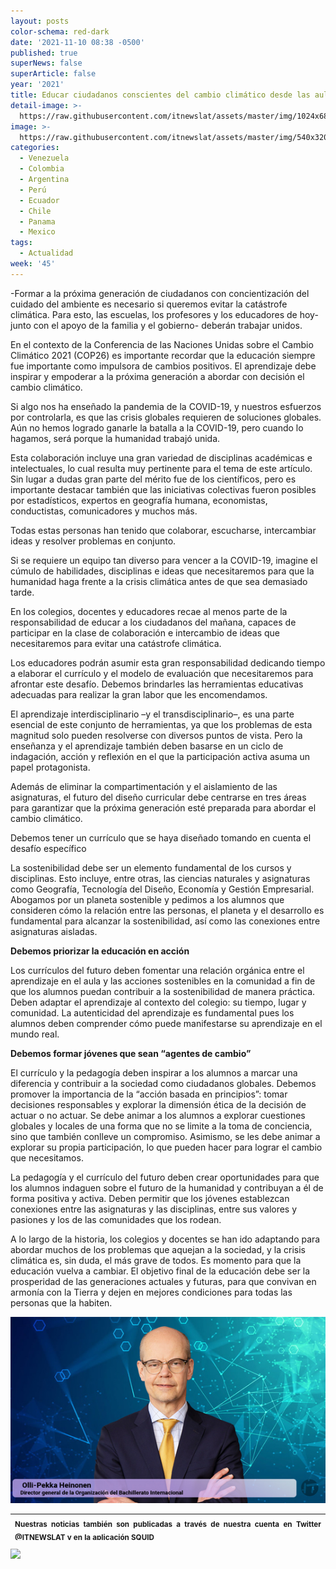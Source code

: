 ```yaml
---
layout: posts
color-schema: red-dark
date: '2021-11-10 08:38 -0500'
published: true
superNews: false
superArticle: false
year: '2021'
title: Educar ciudadanos conscientes del cambio climático desde las aulas
detail-image: >-
  https://raw.githubusercontent.com/itnewslat/assets/master/img/1024x680/Olli-Pekka-Heinonen-g.jpg
image: >-
  https://raw.githubusercontent.com/itnewslat/assets/master/img/540x320/Olli-Pekka-Heinonen-p.jpg
categories:
  - Venezuela
  - Colombia
  - Argentina
  - Perú
  - Ecuador
  - Chile
  - Panama
  - Mexico
tags:
  - Actualidad
week: '45'
---
```

-Formar a la próxima generación de ciudadanos con concientización del cuidado del ambiente es necesario si queremos evitar la catástrofe climática. Para esto, las escuelas, los profesores y los educadores de hoy- junto con el apoyo de la familia y el gobierno- deberán trabajar unidos.
 
En el contexto de la Conferencia de las Naciones Unidas sobre el Cambio Climático 2021 (COP26) es importante recordar que la educación siempre fue importante como impulsora de cambios positivos. El aprendizaje debe inspirar y empoderar a la próxima generación a abordar con decisión el cambio climático.

Si algo nos ha enseñado la pandemia de la COVID-19, y nuestros esfuerzos por controlarla, es que las crisis globales requieren de soluciones globales. Aún no hemos logrado ganarle la batalla a la COVID-19, pero cuando lo hagamos, será porque la humanidad trabajó unida.

Esta colaboración incluye una gran variedad de disciplinas académicas e intelectuales, lo cual resulta muy pertinente para el tema de este artículo. Sin lugar a dudas gran parte del mérito fue de los científicos, pero es importante destacar también que las iniciativas colectivas fueron posibles por estadísticos, expertos en geografía humana, economistas, conductistas, comunicadores y muchos más.

Todas estas personas han tenido que colaborar, escucharse, intercambiar ideas y resolver problemas en conjunto.

Si se requiere un equipo tan diverso para vencer a la COVID-19, imagine el cúmulo de habilidades, disciplinas e ideas que necesitaremos para que la humanidad haga frente a la crisis climática antes de que sea demasiado tarde.

En los colegios, docentes y educadores recae al menos parte de la responsabilidad de educar a los ciudadanos del mañana, capaces de participar en la clase de colaboración e intercambio de ideas que necesitaremos para evitar una catástrofe climática.

Los educadores podrán asumir esta gran responsabilidad dedicando tiempo a elaborar el currículo y el modelo de evaluación que necesitaremos para afrontar este desafío. Debemos brindarles las herramientas educativas adecuadas para realizar la gran labor que les encomendamos.

El aprendizaje interdisciplinario –y el transdisciplinario–, es una parte esencial de este conjunto de herramientas, ya que los problemas de esta magnitud solo pueden resolverse con diversos puntos de vista. Pero la enseñanza y el aprendizaje también deben basarse en un ciclo de indagación, acción y reflexión en el que la participación activa asuma un papel protagonista.

Además de eliminar la compartimentación y el aislamiento de las asignaturas, el futuro del diseño curricular debe centrarse en tres áreas para garantizar que la próxima generación esté preparada para abordar el cambio climático.

Debemos tener un currículo que se haya diseñado tomando en cuenta el desafío específico

La sostenibilidad debe ser un elemento fundamental de los cursos y disciplinas. Esto incluye, entre otras, las ciencias naturales y asignaturas como Geografía, Tecnología del Diseño, Economía y Gestión Empresarial. Abogamos por un planeta sostenible y pedimos a los alumnos que consideren cómo la relación entre las personas, el planeta y el desarrollo es fundamental para alcanzar la sostenibilidad, así como las conexiones entre asignaturas aisladas.

**Debemos priorizar la educación en acción**

Los currículos del futuro deben fomentar una relación orgánica entre el aprendizaje en el aula y las acciones sostenibles en la comunidad a fin de que los alumnos puedan contribuir a la sostenibilidad de manera práctica. Deben adaptar el aprendizaje al contexto del colegio: su tiempo, lugar y comunidad. La autenticidad del aprendizaje es fundamental pues los alumnos deben comprender cómo puede manifestarse su aprendizaje en el mundo real.

**Debemos formar jóvenes que sean “agentes de cambio”**

El currículo y la pedagogía deben inspirar a los alumnos a marcar una diferencia y contribuir a la sociedad como ciudadanos globales. Debemos promover la importancia de la “acción basada en principios”: tomar decisiones responsables y explorar la dimensión ética de la decisión de actuar o no actuar. Se debe animar a los alumnos a explorar cuestiones globales y locales de una forma que no se limite a la toma de conciencia, sino que también conlleve un compromiso. Asimismo, se les debe animar a explorar su propia participación, lo que pueden hacer para lograr el cambio que necesitamos.

La pedagogía y el currículo del futuro deben crear oportunidades para que los alumnos indaguen sobre el futuro de la humanidad y contribuyan a él de forma positiva y activa. Deben permitir que los jóvenes establezcan conexiones entre las asignaturas y las disciplinas, entre sus valores y pasiones y los de las comunidades que los rodean.

A lo largo de la historia, los colegios y docentes se han ido adaptando para abordar muchos de los problemas que aquejan a la sociedad, y la crisis climática es, sin duda, el más grave de todos. Es momento para que la educación vuelva a cambiar. El objetivo final de la educación debe ser la prosperidad de las generaciones actuales y futuras, para que convivan en armonía con la Tierra y dejen en mejores condiciones para todas las personas que la habiten.

![](https://raw.githubusercontent.com/itnewslat/assets/master/img/540x320/Olli-Pekka-Heinonen-p.jpg)

<table style="height: 42px;" width="569">
<tbody>
<tr>
<td style="text-align: justify;"><sub><strong>Nuestras noticias también son publicadas a través de nuestra cuenta en Twitter <a href="https://twitter.com/itnewslat?lang=es">@ITNEWSLAT</a> y en la aplicación <a href="https://squidapp.co/en/">SQUID</a></strong></sub></td>
</tr>
</tbody>
</table>

<img src="https://tracker.metricool.com/c3po.jpg?hash=56f88a41e39ab42c063cc51676587a04"/>